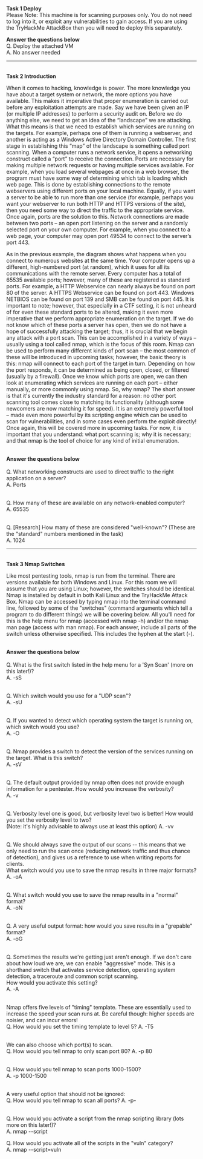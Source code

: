 <br>**Task 1  Deploy**<br>
Please Note: This machine is for scanning purposes only. You do not need to log into it, or exploit any vulnerabilities to gain access.
If you are using the TryHackMe AttackBox then you will need to deploy this separately.

**Answer the questions below**
<br>Q. Deploy the attached VM<br>
A. No answer needed

--------------------------------------------------------------------------------------------------------------------------------------------------------------------

<br>**Task 2 Introduction**<br>

When it comes to hacking, knowledge is power. The more knowledge you have about a target system or network, the more options you have available. This makes it imperative that proper enumeration is carried out before any exploitation attempts are made.
Say we have been given an IP (or multiple IP addresses) to perform a security audit on. Before we do anything else, we need to get an idea of the “landscape” we are attacking. What this means is that we need to establish which services are running on the targets. For example, perhaps one of them is running a webserver, and another is acting as a Windows Active Directory Domain Controller. The first stage in establishing this “map” of the landscape is something called port scanning. When a computer runs a network service, it opens a networking construct called a “port” to receive the connection.  Ports are necessary for making multiple network requests or having multiple services available. For example, when you load several webpages at once in a web browser, the program must have some way of determining which tab is loading which web page. This is done by establishing connections to the remote webservers using different ports on your local machine. Equally, if you want a server to be able to run more than one service (for example, perhaps you want your webserver to run both HTTP and HTTPS versions of the site), then you need some way to direct the traffic to the appropriate service. Once again, ports are the solution to this. Network connections are made between two ports – an open port listening on the server and a randomly selected port on your own computer. For example, when you connect to a web page, your computer may open port 49534 to connect to the server’s port 443.



 
As in the previous example, the diagram shows what happens when you connect to numerous websites at the same time. Your computer opens up a different, high-numbered port (at random), which it uses for all its communications with the remote server.
Every computer has a total of 65535 available ports; however, many of these are registered as standard ports. For example, a HTTP Webservice can nearly always be found on port 80 of the server. A HTTPS Webservice can be found on port 443. Windows NETBIOS can be found on port 139 and SMB can be found on port 445. It is important to note; however, that especially in a CTF setting, it is not unheard of for even these standard ports to be altered, making it even more imperative that we perform appropriate enumeration on the target.
If we do not know which of these ports a server has open, then we do not have a hope of successfully attacking the target; thus, it is crucial that we begin any attack with a port scan. This can be accomplished in a variety of ways – usually using a tool called nmap, which is the focus of this room. Nmap can be used to perform many different kinds of port scan – the most common of these will be introduced in upcoming tasks; however, the basic theory is this: nmap will connect to each port of the target in turn. Depending on how the port responds, it can be determined as being open, closed, or filtered (usually by a firewall). Once we know which ports are open, we can then look at enumerating which services are running on each port – either manually, or more commonly using nmap.
So, why nmap? The short answer is that it's currently the industry standard for a reason: no other port scanning tool comes close to matching its functionality (although some newcomers are now matching it for speed). It is an extremely powerful tool – made even more powerful by its scripting engine which can be used to scan for vulnerabilities, and in some cases even perform the exploit directly! Once again, this will be covered more in upcoming tasks.
For now, it is important that you understand: what port scanning is; why it is necessary; and that nmap is the tool of choice for any kind of initial enumeration.


<br>**Answer the questions below**<br>
<br>Q. What networking constructs are used to direct traffic to the right application on a server?<br>
A. Ports

<br>Q. How many of these are available on any network-enabled computer?<br>
A. 65535

<br>Q. [Research] How many of these are considered "well-known"? (These are the "standard" numbers mentioned in the task)<br>
A. 1024

--------------------------------------------------------------------------------------------------------------------------------------------------------------------

<br>**Task 3 Nmap Switches**<br>

Like most pentesting tools, nmap is run from the terminal. There are versions available for both Windows and Linux. For this room we will assume that you are using Linux; however, the switches should be identical. Nmap is installed by default in both Kali Linux and the TryHackMe Attack Box.
Nmap can be accessed by typing nmap into the terminal command line, followed by some of the "switches" (command arguments which tell a program to do different things) we will be covering below.
All you'll need for this is the help menu for nmap (accessed with nmap -h) and/or the nmap man page (access with man nmap). For each answer, include all parts of the switch unless otherwise specified. This includes the hyphen at the start (-). 

<br>**Answer the questions below**<br>
<br>Q. What is the first switch listed in the help menu for a 'Syn Scan' (more on this later!)?<br>
A. -sS

<br>Q. Which switch would you use for a "UDP scan"?<br>
A. -sU

<br>Q. If you wanted to detect which operating system the target is running on, which switch would you use?<br>
A.	-O

<br>Q. Nmap provides a switch to detect the version of the services running on the target. What is this switch?<br>
A. -sV

<br>Q. The default output provided by nmap often does not provide enough information for a pentester. How would you increase the verbosity?<br>
A.	-v

<br>Q. Verbosity level one is good, but verbosity level two is better! How would you set the verbosity level to two?<br>
(Note: it's highly advisable to always use at least this option)
A.	-vv

<br>Q. We should always save the output of our scans -- this means that we only need to run the scan once (reducing network traffic and thus chance of detection), and gives us a reference to use when writing reports for clients.<br>
What switch would you use to save the nmap results in three major formats?
A.	-oA

<br>Q. What switch would you use to save the nmap results in a "normal" format?<br>
A.	-oN

<br>Q. A very useful output format: how would you save results in a "grepable" format?<br>
A.	-oG

<br>Q. Sometimes the results we're getting just aren't enough. If we don't care about how loud we are, we can enable "aggressive" mode. This is a shorthand switch that activates service detection, operating system detection, a traceroute and common script scanning.
<br>How would you activate this setting?<br>
A.	-A

<br>Nmap offers five levels of "timing" template. These are essentially used to increase the speed your scan runs at. Be careful though: higher speeds are noisier, and can incur errors!<br>
Q. How would you set the timing template to level 5?
A.	-T5

<br>We can also choose which port(s) to scan.<br>
Q. How would you tell nmap to only scan port 80?
A.	-p 80

<br>Q. How would you tell nmap to scan ports 1000-1500?<br>
A.	-p 1000-1500

<br>A very useful option that should not be ignored:<br>
Q. How would you tell nmap to scan all ports?
A.	-p-

<br>Q. How would you activate a script from the nmap scripting library (lots more on this later!)?<br>
A.	nmap --script

Q. How would you activate all of the scripts in the "vuln" category?<br>
A.	nmap  --script=vuln


